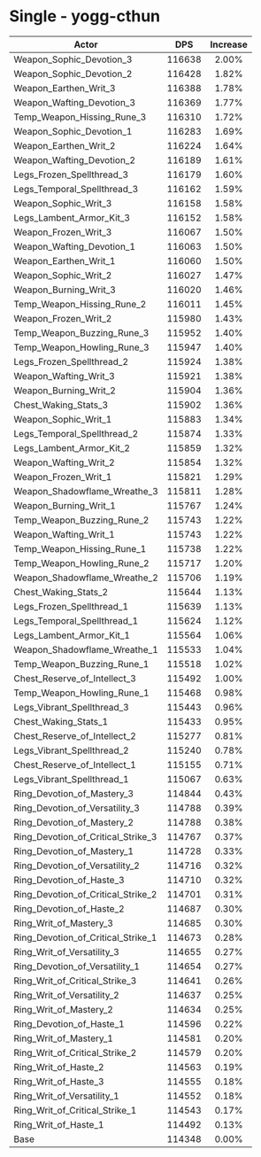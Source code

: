 # Single - yogg-cthun
| Actor | DPS | Increase |
|---|:---:|:---:|
|Weapon_Sophic_Devotion_3|116638|2.00%|
|Weapon_Sophic_Devotion_2|116428|1.82%|
|Weapon_Earthen_Writ_3|116388|1.78%|
|Weapon_Wafting_Devotion_3|116369|1.77%|
|Temp_Weapon_Hissing_Rune_3|116310|1.72%|
|Weapon_Sophic_Devotion_1|116283|1.69%|
|Weapon_Earthen_Writ_2|116224|1.64%|
|Weapon_Wafting_Devotion_2|116189|1.61%|
|Legs_Frozen_Spellthread_3|116179|1.60%|
|Legs_Temporal_Spellthread_3|116162|1.59%|
|Weapon_Sophic_Writ_3|116158|1.58%|
|Legs_Lambent_Armor_Kit_3|116152|1.58%|
|Weapon_Frozen_Writ_3|116067|1.50%|
|Weapon_Wafting_Devotion_1|116063|1.50%|
|Weapon_Earthen_Writ_1|116060|1.50%|
|Weapon_Sophic_Writ_2|116027|1.47%|
|Weapon_Burning_Writ_3|116020|1.46%|
|Temp_Weapon_Hissing_Rune_2|116011|1.45%|
|Weapon_Frozen_Writ_2|115980|1.43%|
|Temp_Weapon_Buzzing_Rune_3|115952|1.40%|
|Temp_Weapon_Howling_Rune_3|115947|1.40%|
|Legs_Frozen_Spellthread_2|115924|1.38%|
|Weapon_Wafting_Writ_3|115921|1.38%|
|Weapon_Burning_Writ_2|115904|1.36%|
|Chest_Waking_Stats_3|115902|1.36%|
|Weapon_Sophic_Writ_1|115883|1.34%|
|Legs_Temporal_Spellthread_2|115874|1.33%|
|Legs_Lambent_Armor_Kit_2|115859|1.32%|
|Weapon_Wafting_Writ_2|115854|1.32%|
|Weapon_Frozen_Writ_1|115821|1.29%|
|Weapon_Shadowflame_Wreathe_3|115811|1.28%|
|Weapon_Burning_Writ_1|115767|1.24%|
|Temp_Weapon_Buzzing_Rune_2|115743|1.22%|
|Weapon_Wafting_Writ_1|115743|1.22%|
|Temp_Weapon_Hissing_Rune_1|115738|1.22%|
|Temp_Weapon_Howling_Rune_2|115717|1.20%|
|Weapon_Shadowflame_Wreathe_2|115706|1.19%|
|Chest_Waking_Stats_2|115644|1.13%|
|Legs_Frozen_Spellthread_1|115639|1.13%|
|Legs_Temporal_Spellthread_1|115624|1.12%|
|Legs_Lambent_Armor_Kit_1|115564|1.06%|
|Weapon_Shadowflame_Wreathe_1|115533|1.04%|
|Temp_Weapon_Buzzing_Rune_1|115518|1.02%|
|Chest_Reserve_of_Intellect_3|115492|1.00%|
|Temp_Weapon_Howling_Rune_1|115468|0.98%|
|Legs_Vibrant_Spellthread_3|115443|0.96%|
|Chest_Waking_Stats_1|115433|0.95%|
|Chest_Reserve_of_Intellect_2|115277|0.81%|
|Legs_Vibrant_Spellthread_2|115240|0.78%|
|Chest_Reserve_of_Intellect_1|115155|0.71%|
|Legs_Vibrant_Spellthread_1|115067|0.63%|
|Ring_Devotion_of_Mastery_3|114844|0.43%|
|Ring_Devotion_of_Versatility_3|114788|0.39%|
|Ring_Devotion_of_Mastery_2|114788|0.38%|
|Ring_Devotion_of_Critical_Strike_3|114767|0.37%|
|Ring_Devotion_of_Mastery_1|114728|0.33%|
|Ring_Devotion_of_Versatility_2|114716|0.32%|
|Ring_Devotion_of_Haste_3|114710|0.32%|
|Ring_Devotion_of_Critical_Strike_2|114701|0.31%|
|Ring_Devotion_of_Haste_2|114687|0.30%|
|Ring_Writ_of_Mastery_3|114685|0.30%|
|Ring_Devotion_of_Critical_Strike_1|114673|0.28%|
|Ring_Writ_of_Versatility_3|114655|0.27%|
|Ring_Devotion_of_Versatility_1|114654|0.27%|
|Ring_Writ_of_Critical_Strike_3|114641|0.26%|
|Ring_Writ_of_Versatility_2|114637|0.25%|
|Ring_Writ_of_Mastery_2|114634|0.25%|
|Ring_Devotion_of_Haste_1|114596|0.22%|
|Ring_Writ_of_Mastery_1|114581|0.20%|
|Ring_Writ_of_Critical_Strike_2|114579|0.20%|
|Ring_Writ_of_Haste_2|114563|0.19%|
|Ring_Writ_of_Haste_3|114555|0.18%|
|Ring_Writ_of_Versatility_1|114552|0.18%|
|Ring_Writ_of_Critical_Strike_1|114543|0.17%|
|Ring_Writ_of_Haste_1|114492|0.13%|
|Base|114348|0.00%|
